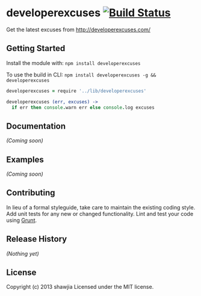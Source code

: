 # developerexcuses [![Build Status](https://secure.travis-ci.org/shawjia/node-developerexcuses.png?branch=master)](http://travis-ci.org/shawjia/node-developerexcuses)

Get the latest excuses from http://developerexcuses.com/

## Getting Started
Install the module with: `npm install developerexcuses`

To use the build in CLI: `npm install developerexcuses -g && developerexcuses`

```coffeescript
developerexcuses = require '../lib/developerexcuses'

developerexcuses (err, excuses) ->
  if err then console.warn err else console.log excuses
```

## Documentation
_(Coming soon)_

## Examples
_(Coming soon)_

## Contributing
In lieu of a formal styleguide, take care to maintain the existing coding style. Add unit tests for any new or changed functionality. Lint and test your code using [Grunt](http://gruntjs.com/).

## Release History
_(Nothing yet)_

## License
Copyright (c) 2013 shawjia
Licensed under the MIT license.
